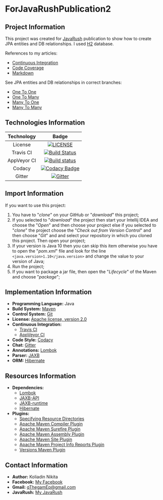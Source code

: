 # ForJavaRushPublication2

## Project Information
This project was created for [JavaRush](https://javarush.ru/) publication to show how to create JPA entities and DB relationships. I used [H2](http://www.h2database.com/html/main.html) database.

References to my articles:
* [Continuous Integration](https://javarush.ru/groups/posts/594-continuous-integration)
* [Code Coverage](https://javarush.ru/groups/posts/602-codecov)
* [Markdown](https://javarush.ru/groups/posts/612-markdown)

See JPA entities and DB relationships in correct branches:
* [One To One]()
* [One To Many]()
* [Many To One]()
* [Many To Many]()

## Technologies Information
| Technology     | Badge |
|:--------------:|:-----:|
| License        | [![LICENSE](https://img.shields.io/badge/LICENSE-Apache%202.0-blue.svg)](LICENSE) |
| Travis CI      | [![Build Status](https://travis-ci.org/qThegamEp/ForJavaRushPublication2.svg?branch=master)](https://travis-ci.org/qThegamEp/ForJavaRushPublication2) |
| AppVeyor CI    | [![Build status](https://ci.appveyor.com/api/projects/status/j5pkkjxsoygt6455/branch/master?svg=true)](https://ci.appveyor.com/project/qThegamEp/forjavarushpublication2/branch/master) |
| Codacy         | [![Codacy Badge](https://api.codacy.com/project/badge/Grade/66775034faf740e8bb1b7c41897366a6)](https://www.codacy.com/app/qThegamEp/ForJavaRushPublication2?utm_source=github.com&amp;utm_medium=referral&amp;utm_content=qThegamEp/ForJavaRushPublication2&amp;utm_campaign=Badge_Grade) |
| Gitter         | [![Gitter](https://badges.gitter.im/qThegamEp/ForJavaRushPublication2.svg)](https://gitter.im/qThegamEp/ForJavaRushPublication2?utm_source=badge&utm_medium=badge&utm_campaign=pr-badge) |

## Import Information
If you want to use this project:
1. You have to "*clone*" on your GitHub or "*download*" this project;
2. If you selected to "*download*" the project then start your Intellij IDEA and choose the "*Open*" and then choose your project else if you selected to "*clone*" the project choose the "*Check out from Version Control*" and then choose "*Git*" and and select your repository in which you cloned this project. Then open your project;
3. If your version is Java 10 then you can skip this item otherwise you have to open the "*pom.xml*" file and look for the line `<java.version>1.10</java.version>` and change the value to your version of Java;
4. Run the project;
5. If you want to package a jar file, then open the "*Lifecycle*" of the Maven and choose "*package*";

## Implementation Information
* **Programming Language:** Java
* **Build System:** [Maven](https://maven.apache.org/)
* **Control System:** [Git](https://git-scm.com/)
* **License:** [Apache license, version 2.0](http://www.apache.org/licenses/LICENSE-2.0)
* **Continuous Integration:**
    * [Travis CI](https://travis-ci.org/)
    * [AppVeyor CI](https://ci.appveyor.com)
* **Code Style:** [Codacy](https://www.codacy.com/)
* **Chat:** [Gitter](https://gitter.im/)
* **Annotations:** [Lombok](https://projectlombok.org/)
* **Parser:** [JAXB](https://docs.oracle.com/javase/tutorial/jaxb/)
* **ORM:** [Hibernate](http://hibernate.org/)

## Resources Information
* **Dependencies:**
	* [Lombok](https://mvnrepository.com/artifact/org.projectlombok/lombok)
    * [JAXB-API](https://mvnrepository.com/artifact/javax.xml.bind/jaxb-api)
    * [JAXB-runtime](https://mvnrepository.com/artifact/org.glassfish.jaxb/jaxb-runtime)
    * [Hibernate](https://mvnrepository.com/artifact/org.hibernate/hibernate-core)
* **Plugins:**
    * [Specifying Resource Directories](https://maven.apache.org/plugins/maven-resources-plugin/examples/resource-directory.html)
    * [Apache Maven Compiler Plugin](https://maven.apache.org/plugins/maven-compiler-plugin/)
    * [Apache Maven Surefire Plugin](https://maven.apache.org/components/surefire/maven-surefire-plugin/)
    * [Apache Maven Assembly Plugin](http://maven.apache.org/plugins/maven-assembly-plugin/)
    * [Apache Maven Site Plugin](https://maven.apache.org/plugins/maven-site-plugin/)
    * [Apache Maven Project Info Reports Plugin](https://maven.apache.org/plugins/maven-project-info-reports-plugin/)
    * [Versions Maven Plugin](http://www.mojohaus.org/versions-maven-plugin/)

## Contact Information
* **Author:** Koliadin Nikita
* **Facebook:** [My Facebook](https://www.facebook.com/koliadin.nikita)
* **Gmail:** qThegamEp@gmail.com
* **JavaRush:** [My JavaRush](https://javarush.ru/users/1324097)
